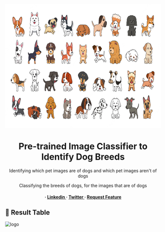 
<div align='center'>

<img src="https://github.com/AbdelTID/Pre-trained-Image-Classifier-to-Identify-Dog-Breeds/raw/main/dog_breeds.png" alt="logo" width="700" height="400" />
<h1>Pre-trained Image Classifier to Identify Dog Breeds </h1>
<p>Identifying which pet images are of dogs and which pet images aren't of dogs </p>
<p>Classifying the breeds of dogs, for the images that are of dogs</p>

<h4> <span> · </span> <a href=""> Linkedin </a> <span> · </span> <a href=""> Twitter </a> <span> · </span> <a href=""> Request Feature </a> </h4>


</div>

## :star2: Result Table

<img src="https://github.com/AbdelTID/Pre-trained-Image-Classifier-to-Identify-Dog-Breeds/raw/main/dog_breeds.png](https://video.udacity-data.com/topher/2018/March/5aa84e54_aipnd-intropythonlab-results/aipnd-intropythonlab-results.png)https://video.udacity-data.com/topher/2018/March/5aa84e54_aipnd-intropythonlab-results/aipnd-intropythonlab-results.png" alt="logo" width="500" height="400" />
